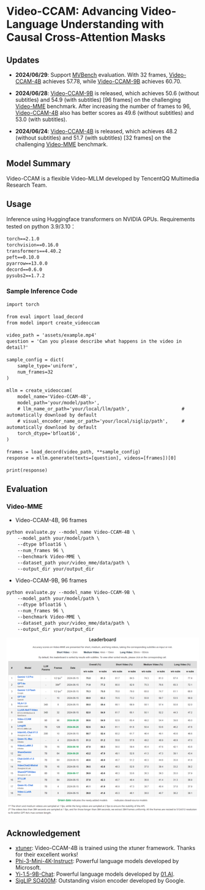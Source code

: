 # Video-CCAM: Advancing Video-Language Understanding with Causal Cross-Attention Masks

## Updates

- **2024/06/29**: Support [MVBench](https://github.com/OpenGVLab/Ask-Anything/blob/main/video_chat2/MVBENCH.md) evaluation. With 32 frames, [Video-CCAM-4B](https://huggingface.co/JaronTHU/Video-CCAM-4B) achieves 57.78, while [Video-CCAM-9B](https://huggingface.co/JaronTHU/Video-CCAM-9B) achieves 60.70.

- **2024/06/28**: [Video-CCAM-9B](https://huggingface.co/JaronTHU/Video-CCAM-9B) is released, which achieves 50.6 (without subtitles) and 54.9 (with subtitles) [96 frames] on the challenging [Video-MME](https://video-mme.github.io/home_page.html) benchmark. After increasing the number of frames to 96, [Video-CCAM-4B](https://huggingface.co/JaronTHU/Video-CCAM-4B) also has better scores as 49.6 (without subtitles) and 53.0 (with subtitles).

- **2024/06/24**: [Video-CCAM-4B](https://huggingface.co/JaronTHU/Video-CCAM-4B) is released, which achieves 48.2 (without subtitles) and 51.7 (with subtitles) [32 frames] on the challenging [Video-MME](https://video-mme.github.io/home_page.html) benchmark.

## Model Summary

Video-CCAM is a flexible Video-MLLM developed by TencentQQ Multimedia Research Team.

## Usage

Inference using Huggingface transformers on NVIDIA GPUs. Requirements tested on python 3.9/3.10：
```
torch==2.1.0
torchvision==0.16.0
transformers==4.40.2
peft==0.10.0
pyarrow==13.0.0
decord==0.6.0
pysubs2==1.7.2
```

### Sample Inference Code

```
import torch

from eval import load_decord
from model import create_videoccam

video_path = 'assets/example.mp4'
question = 'Can you please describe what happens in the video in detail?'

sample_config = dict(
    sample_type='uniform',
    num_frames=32
)

mllm = create_videoccam(
    model_name='Video-CCAM-4B',
    model_path='your/model/path>',
    # llm_name_or_path='your/local/llm/path',                   # automatically download by default
    # visual_encoder_name_or_path='your/local/siglip/path',     # automatically download by default
    torch_dtype='bfloat16',
)

frames = load_decord(video_path, **sample_config)
response = mllm.generate(texts=[question], videos=[frames])[0]

print(response)
```

## Evaluation

### Video-MME

* Video-CCAM-4B, 96 frames

```
python evaluate.py --model_name Video-CCAM-4B \
    --model_path your/model/path \
    --dtype bfloat16 \
    --num_frames 96 \
    --benchmark Video-MME \
    --dataset_path your/video_mme/data/path \
    --output_dir your/output_dir
```

* Video-CCAM-9B, 96 frames

```
python evaluate.py --model_name Video-CCAM-9B \
    --model_path your/model/path \
    --dtype bfloat16 \
    --num_frames 96 \
    --benchmark Video-MME \
    --dataset_path your/video_mme/data/path \
    --output_dir your/output_dir
```

![title](assets/videomme_leaderboard_20240628.png)

## Acknowledgement

* [xtuner](https://github.com/InternLM/xtuner): Video-CCAM-4B is trained using the xtuner framework. Thanks for their excellent works!
* [Phi-3-Mini-4K-Instruct](https://huggingface.co/microsoft/Phi-3-mini-4k-instruct): Powerful language models developed by Microsoft.
* [Yi-1.5-9B-Chat](https://huggingface.co/01-ai/Yi-1.5-9B-Chat): Powerful language models developed by [01.AI](https://www.lingyiwanwu.com/).
* [SigLIP SO400M](https://huggingface.co/google/siglip-so400m-patch14-384): Outstanding vision encoder developed by Google.

